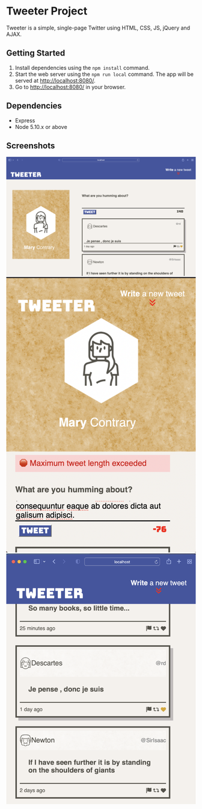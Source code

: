 # Tweeter Project

Tweeter is a simple, single-page Twitter using HTML, CSS, JS, jQuery and AJAX.

## Getting Started

1. Install dependencies using the `npm install` command.
2. Start the web server using the `npm run local` command. The app will be served at <http://localhost:8080/>.
3. Go to <http://localhost:8080/> in your browser.

## Dependencies

- Express
- Node 5.10.x or above

## Screenshots
!["Screenshot of app for larger screen sizes"](https://github.com/Madiha16/tweeter/blob/master/docs/desktop-view.png?raw=true)
!["Screenshot of error message"](https://github.com/Madiha16/tweeter/blob/master/docs/max-length-error.png?raw=true)
!["Screenshot of tweets"](https://github.com/Madiha16/tweeter/blob/master/docs/tweets.png?raw=true)

